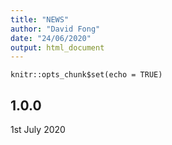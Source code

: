```yaml
---
title: "NEWS"
author: "David Fong"
date: "24/06/2020"
output: html_document
---
```


```{r setup, include=FALSE}
knitr::opts_chunk$set(echo = TRUE)
```

## 1.0.0
1st July 2020
